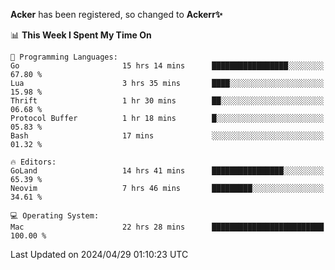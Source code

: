 **Acker** has been registered, so changed to **Ackerr✨**

<!--START_SECTION:waka-->
📊 **This Week I Spent My Time On** 

```text
💬 Programming Languages: 
Go                       15 hrs 14 mins      █████████████████░░░░░░░░   67.80 % 
Lua                      3 hrs 35 mins       ████░░░░░░░░░░░░░░░░░░░░░   15.98 % 
Thrift                   1 hr 30 mins        ██░░░░░░░░░░░░░░░░░░░░░░░   06.68 % 
Protocol Buffer          1 hr 18 mins        █░░░░░░░░░░░░░░░░░░░░░░░░   05.83 % 
Bash                     17 mins             ░░░░░░░░░░░░░░░░░░░░░░░░░   01.32 % 

🔥 Editors: 
GoLand                   14 hrs 41 mins      ████████████████░░░░░░░░░   65.39 % 
Neovim                   7 hrs 46 mins       █████████░░░░░░░░░░░░░░░░   34.61 % 

💻 Operating System: 
Mac                      22 hrs 28 mins      █████████████████████████   100.00 % 
```


 Last Updated on 2024/04/29 01:10:23 UTC
<!--END_SECTION:waka-->
